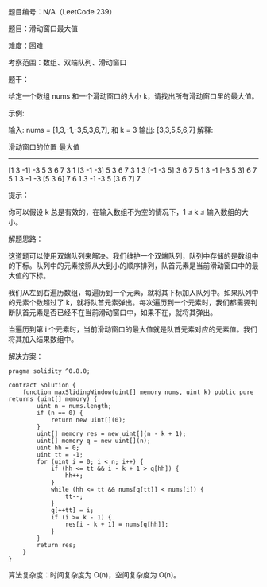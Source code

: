 题目编号：N/A（LeetCode 239）

题目：滑动窗口最大值

难度：困难

考察范围：数组、双端队列、滑动窗口

题干：

给定一个数组 nums 和一个滑动窗口的大小 k，请找出所有滑动窗口里的最大值。

示例:

输入: nums = [1,3,-1,-3,5,3,6,7], 和 k = 3
输出: [3,3,5,5,6,7] 
解释: 

  滑动窗口的位置                最大值
---------------               -----
[1  3  -1] -3  5  3  6  7       3
 1 [3  -1  -3] 5  3  6  7       3
 1  3 [-1  -3  5] 3  6  7       5
 1  3  -1 [-3  5  3] 6  7       5
 1  3  -1  -3 [5  3  6] 7       6
 1  3  -1  -3  5 [3  6  7]      7

提示：

你可以假设 k 总是有效的，在输入数组不为空的情况下，1 ≤ k ≤ 输入数组的大小。

解题思路：

这道题可以使用双端队列来解决。我们维护一个双端队列，队列中存储的是数组中的下标。队列中的元素按照从大到小的顺序排列，队首元素是当前滑动窗口中的最大值的下标。

我们从左到右遍历数组，每遍历到一个元素，就将其下标加入队列中。如果队列中的元素个数超过了 k，就将队首元素弹出。每次遍历到一个元素时，我们都需要判断队首元素是否已经不在当前滑动窗口中，如果不在，就将其弹出。

当遍历到第 i 个元素时，当前滑动窗口的最大值就是队首元素对应的元素值。我们将其加入结果数组中。

解决方案：

```solidity
pragma solidity ^0.8.0;

contract Solution {
    function maxSlidingWindow(uint[] memory nums, uint k) public pure returns (uint[] memory) {
        uint n = nums.length;
        if (n == 0) {
            return new uint[](0);
        }
        uint[] memory res = new uint[](n - k + 1);
        uint[] memory q = new uint[](n);
        uint hh = 0;
        uint tt = -1;
        for (uint i = 0; i < n; i++) {
            if (hh <= tt && i - k + 1 > q[hh]) {
                hh++;
            }
            while (hh <= tt && nums[q[tt]] < nums[i]) {
                tt--;
            }
            q[++tt] = i;
            if (i >= k - 1) {
                res[i - k + 1] = nums[q[hh]];
            }
        }
        return res;
    }
}
```

算法复杂度：时间复杂度为 O(n)，空间复杂度为 O(n)。